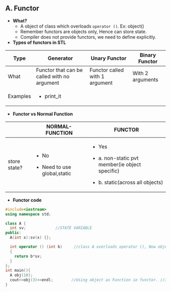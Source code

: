## A. Functor
- **What?**
  - A object of class which overloads `operator ()`. Ex: object()
  - Remember functors are objects only, Hence can store state.
  - Compiler does not provide functors, we need to define explicitly.
 - **Types of functors in STL**
 
| Type | Generator | Unary Functor | Binary Functor |
| --- | --- | --- | --- |
| What | Functor that can be called with no argument | Functor called with 1 argument | With 2 arguments |
| Examples | <ul><li>print_it</li></ul> | | |

-  **Functor vs Normal Function**

| | NORMAL-FUNCTION | FUNCTOR |
| --- | --- | --- |  
| store state? | <ul><li>No</li></ul> <ul><li>Need to use global,static</li></lu> | <ul><li>Yes</li></ul> <ul><li>a. non-static pvt member(ie object specific)</li></ul> <ul><li>b. static(across all objects)</li></ul> |
                                                
- **Functor code**
```c++
#include<iostream>
using namespace std;

class A {
  int sv;             //STATE VARIABLE
public:
  A(int x):sv(x) {};

  int operator () (int b)     //class A overloads operator (), Now object of this class will be functor
  {
    return b*sv;
  }
};
int main(){
  A obj(10);
  cout<<obj(3)<<endl;        //Using object as Function ie functor. //30
}
```

